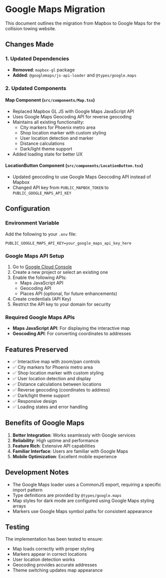 # Google Maps Migration

This document outlines the migration from Mapbox to Google Maps for the collision towing website.

## Changes Made

### 1. Updated Dependencies

- **Removed**: `mapbox-gl` package
- **Added**: `@googlemaps/js-api-loader` and `@types/google.maps`

### 2. Updated Components

#### Map Component (`src/components/Map.tsx`)

- Replaced Mapbox GL JS with Google Maps JavaScript API
- Uses Google Maps Geocoding API for reverse geocoding
- Maintains all existing functionality:
  - City markers for Phoenix metro area
  - Shop location marker with custom styling
  - User location detection and marker
  - Distance calculations
  - Dark/light theme support
- Added loading state for better UX

#### LocationButton Component (`src/components/LocationButton.tsx`)

- Updated geocoding to use Google Maps Geocoding API instead of Mapbox
- Changed API key from `PUBLIC_MAPBOX_TOKEN` to `PUBLIC_GOOGLE_MAPS_API_KEY`

## Configuration

### Environment Variable

Add the following to your `.env` file:

```
PUBLIC_GOOGLE_MAPS_API_KEY=your_google_maps_api_key_here
```

### Google Maps API Setup

1. Go to [Google Cloud Console](https://console.cloud.google.com/)
2. Create a new project or select an existing one
3. Enable the following APIs:
   - Maps JavaScript API
   - Geocoding API
   - Places API (optional, for future enhancements)
4. Create credentials (API Key)
5. Restrict the API key to your domain for security

### Required Google Maps APIs

- **Maps JavaScript API**: For displaying the interactive map
- **Geocoding API**: For converting coordinates to addresses

## Features Preserved

- ✅ Interactive map with zoom/pan controls
- ✅ City markers for Phoenix metro area
- ✅ Shop location marker with custom styling
- ✅ User location detection and display
- ✅ Distance calculations between locations
- ✅ Reverse geocoding (coordinates to address)
- ✅ Dark/light theme support
- ✅ Responsive design
- ✅ Loading states and error handling

## Benefits of Google Maps

1. **Better Integration**: Works seamlessly with Google services
2. **Reliability**: High uptime and performance
3. **Feature Rich**: Extensive API capabilities
4. **Familiar Interface**: Users are familiar with Google Maps
5. **Mobile Optimization**: Excellent mobile experience

## Development Notes

- The Google Maps loader uses a CommonJS export, requiring a specific import pattern
- Type definitions are provided by `@types/google.maps`
- Map styles for dark mode are configured using Google Maps styling arrays
- Markers use Google Maps symbol paths for consistent appearance

## Testing

The implementation has been tested to ensure:

- Map loads correctly with proper styling
- Markers appear in correct locations
- User location detection works
- Geocoding provides accurate addresses
- Theme switching updates map appearance
